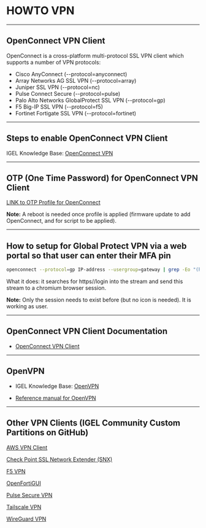 # HOWTO VPN

-----

## OpenConnect VPN Client

OpenConnect is a cross-platform multi-protocol SSL VPN client which supports a number of VPN protocols:

- Cisco AnyConnect (--protocol=anyconnect)
- Array Networks AG SSL VPN (--protocol=array)
- Juniper SSL VPN (--protocol=nc)
- Pulse Connect Secure (--protocol=pulse)
- Palo Alto Networks GlobalProtect SSL VPN (--protocol=gp)
- F5 Big-IP SSL VPN (--protocol=f5)
- Fortinet Fortigate SSL VPN (--protocol=fortinet)

-----

## Steps to enable OpenConnect VPN Client

IGEL Knowledge Base: [OpenConnect VPN](https://kb.igel.com/igelos-11.08.200/en/openconnect-vpn-69178082.html)

-----

## OTP (One Time Password) for OpenConnect VPN Client

<a href="../Profiles/HOWTO-Use-OpenConnect-VPN-Client-OTP-profile.xml" download>LINK to OTP Profile for OpenConnect</a>


**Note:** A reboot is needed once profile is applied (firmware update to add OpenConnect, and for script to be applied).

-----

## How to setup for Global Protect VPN via a web portal so that user can enter their MFA pin

```bash
openconnect --protocol=gp IP-address --usergroup=gateway | grep -Eo "(https)://login[a-zA-Z0-9./?=_%:-]*" | xargs /config/sessions/chromium0
```

What it does: it searches for https//login into the stream and send this stream to a chromium browser session.

**Note:** Only the session needs to exist before (but no icon is needed). It is working as user.

-----

## OpenConnect VPN Client Documentation

- [OpenConnect VPN Client](https://www.infradead.org/openconnect/index.html)

----

## OpenVPN

- IGEL Knowledge Base: [OpenVPN](https://kb.igel.com/igelos-11.08.200/en/openvpn-69178068.html)

- [Reference manual for OpenVPN](https://openvpn.net/community-resources/reference-manual-for-openvpn-2-6/)

-----

## Other VPN Clients (IGEL Community Custom Partitions on GitHub)

[AWS VPN Client](https://github.com/IGEL-Community/IGEL-Custom-Partitions/tree/master/CP_Source/Network/AWS_VPN)

[Check Point SSL Network Extender (SNX)](https://github.com/IGEL-Community/IGEL-Custom-Partitions/tree/master/CP_Source/Network/Check_Point_SSL_Network_Extender)

[F5 VPN](https://github.com/IGEL-Community/IGEL-Custom-Partitions/tree/master/CP_Source/Network/F5_VPN)

[OpenFortiGUI](https://github.com/IGEL-Community/IGEL-Custom-Partitions/tree/master/CP_Source/Apps/OpenFortiGUI)

[Pulse Secure VPN](https://github.com/IGEL-Community/IGEL-Custom-Partitions/tree/master/CP_Source/Network/Pulse_VPN)

[Tailscale VPN](https://github.com/IGEL-Community/IGEL-Custom-Partitions/tree/master/CP_Source/Network/Tailscale_VPN)

[WireGuard VPN](https://github.com/IGEL-Community/IGEL-Custom-Partitions/tree/master/CP_Source/Network/WireGuard_VPN_Client)
